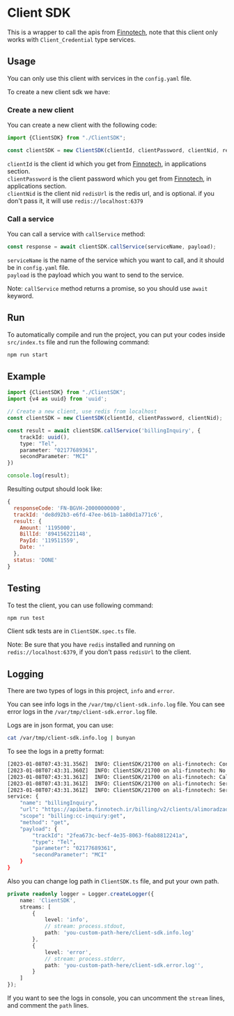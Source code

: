 # Client SDK
This is a wrapper to call the apis from [Finnotech](https://finnotech.ir/doc/), note that this client only works with `Client_Credential` type services.

## Usage
You can only use this client with services in the `config.yaml` file.  

To create a new client sdk we have:

### Create a new client
You can create a new client with the following code:

```typescript
import {ClientSDK} from "./ClientSDK";

const clientSDK = new ClientSDK(clientId, clientPassword, clientNid, redisUrl);
```

`clientId` is the client id which you get from [Finnotech](https://finnotech.ir/clients), in applications section.  
`clientPassword` is the client password which you get from [Finnotech](https://finnotech.ir/clients), in applications section.  
`clientNid` is the client nid
`redisUrl` is the redis url, and is optional. if you don't pass it, it will use `redis://localhost:6379`

### Call a service
You can call a service with `callService` method:

```typescript
const response = await clientSDK.callService(serviceName, payload);
```

`serviceName` is the name of the service which you want to call, and it should be in `config.yaml` file.  
`payload` is the payload which you want to send to the service.

Note: `callService` method returns a promise, so you should use `await` keyword.

## Run
To automatically compile and run the project, you can put your codes inside `src/index.ts` file and run the following command:

```bash
npm run start
```


## Example
```typescript
import {ClientSDK} from "./ClientSDK";
import {v4 as uuid} from 'uuid';

// Create a new client, use redis from localhost
const clientSDK = new ClientSDK(clientId, clientPassword, clientNid);

const result = await clientSDK.callService('billingInquiry', {
    trackId: uuid(),
    type: "Tel",
    parameter: "02177689361",
    secondParameter: "MCI"
})

console.log(result);
```

Resulting output should look like:
```javascript
{
  responseCode: 'FN-BGVH-20000000000',
  trackId: 'de8d92b3-e6fd-47ee-b61b-1a80d1a771c6',
  result: {
    Amount: '1195000',
    BillId: '894156221148',
    PayId: '119511559',
    Date: ''
  },
  status: 'DONE'
}
```

## Testing
To test the client, you can use following command:

```bash
npm run test
```

Client sdk tests are in `ClientSDK.spec.ts` file.

Note: Be sure that you have `redis` installed and running on `redis://localhost:6379`, if you don't pass `redisUrl` to the client.

## Logging
There are two types of logs in this project, `info` and `error`.

You can see info logs in the `/var/tmp/client-sdk.info.log` file.
You can see error logs in the `/var/tmp/client-sdk.error.log` file.

Logs are in json format, you can use:
```bash
cat /var/tmp/client-sdk.info.log | bunyan
```

To see the logs in a pretty format:
```bash
[2023-01-08T07:43:31.356Z]  INFO: ClientSDK/21700 on ali-finnotech: Config file loaded from client-sdk/dest/../config.yaml successfully ..
[2023-01-08T07:43:31.360Z]  INFO: ClientSDK/21700 on ali-finnotech: No redis url provided, connecting to our local redis server ..
[2023-01-08T07:43:31.361Z]  INFO: ClientSDK/21700 on ali-finnotech: Calling service billingInquiry ..
[2023-01-08T07:43:31.361Z]  INFO: ClientSDK/21700 on ali-finnotech: Service validated successfully ..
[2023-01-08T07:43:31.361Z]  INFO: ClientSDK/21700 on ali-finnotech: Service url and payload are ready ..
service: {
    "name": "billingInquiry",
    "url": "https://apibeta.finnotech.ir/billing/v2/clients/alimoradzade/billingInquiry",
    "scope": "billing:cc-inquiry:get",
    "method": "get",
    "payload": {
        "trackId": "2fea673c-becf-4e35-8063-f6ab8812241a",
        "type": "Tel",
        "parameter": "02177689361",
        "secondParameter": "MCI"
    }
}
```

Also you can change log path in `ClientSDK.ts` file, and put your own path.
```typescript
private readonly logger = Logger.createLogger({
    name: 'ClientSDK',
    streams: [
        {
            level: 'info',
            // stream: process.stdout,
            path: 'you-custom-path-here/client-sdk.info.log'
        },
        {
            level: 'error',
            // stream: process.stderr,
            path: 'you-custom-path-here/client-sdk.error.log'',
        }
    ]
});
```

If you want to see the logs in console, you can uncomment the `stream` lines, and comment the `path` lines.

